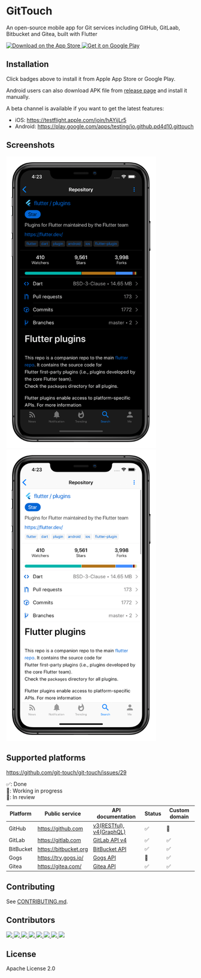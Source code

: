 # GitTouch

An open-source mobile app for Git services including GitHub, GitLaab, Bitbucket and Gitea, built with Flutter

<p>
  <a href="https://itunes.apple.com/us/app/gittouch/id1452042346">
    <img alt="Download on the App Store" title="App Store" src="https://raw.githubusercontent.com/pd4d10/git-touch/master/assets/app-store-badge.png" height="50" />
  </a>
  <a href="https://play.google.com/store/apps/details?id=io.github.pd4d10.gittouch">
    <img alt="Get it on Google Play" title="Google Play" src="https://raw.githubusercontent.com/pd4d10/git-touch/master/assets/google-play-badge.png" height="50" />
  </a>
</p>

## Installation

Click badges above to install it from Apple App Store or Google Play.

Android users can also download APK file from [release page](https://github.com/pd4d10/git-touch/releases) and install it manually.

A beta channel is available if you want to get the latest features:

- iOS: https://testflight.apple.com/join/hAYijLr5
- Android: https://play.google.com/apps/testing/io.github.pd4d10.gittouch

## Screenshots

<p>
  <img src="assets/screenshot-dark.png" alt="Dark screenshot" width="400" />
  <img src="assets/screenshot-light.png" alt="Light screenshot" width="400" />
</p>

## Supported platforms

https://github.com/git-touch/git-touch/issues/29

✅: Done\
🚧: Working in progress\
💬: In review

| Platform | Public service | API documentation | Status | Custom domain |
| --- | --- | --- | --- | --- |
| GitHub | https://github.com | [v3(RESTful)](https://developer.github.com/v3/), [v4(GraphQL)](https://developer.github.com/v4/) | ✅ | 💬 |
| GitLab | https://gitlab.com | [GitLab API v4](https://docs.gitlab.com/ee/api/) | ✅ | ✅ |
| BitBucket | https://bitbucket.org | [BitBucket API](https://developer.atlassian.com/bitbucket/api/2/reference) | ✅ | ✅ |
| Gogs | https://try.gogs.io/ | [Gogs API](https://github.com/gogs/docs-api) | 🚧 | ✅ |
| Gitea | https://gitea.com/ | [Gitea API](https://try.gitea.io/api/swagger#/) | ✅ | ✅ |

## Contributing

See [CONTRIBUTING.md](./CONTRIBUTING.md).

## Contributors

[ ![](https://sourcerer.io/fame/pd4d10/pd4d10/git-touch/images/0) ![](https://sourcerer.io/fame/pd4d10/pd4d10/git-touch/images/1) ![](https://sourcerer.io/fame/pd4d10/pd4d10/git-touch/images/2) ![](https://sourcerer.io/fame/pd4d10/pd4d10/git-touch/images/3) ![](https://sourcerer.io/fame/pd4d10/pd4d10/git-touch/images/4) ![](https://sourcerer.io/fame/pd4d10/pd4d10/git-touch/images/5) ![](https://sourcerer.io/fame/pd4d10/pd4d10/git-touch/images/6) ![](https://sourcerer.io/fame/pd4d10/pd4d10/git-touch/images/7) ](https://github.com/pd4d10/git-touch/graphs/contributors)

## License

Apache License 2.0
